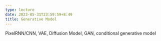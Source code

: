 ```yaml
---
type: lecture
date: 2023-05-31T23:59:59+8:49
title: Generative Model
---
```

PixelRNN/CNN, VAE, Diffusion Model, GAN, conditional generative model
